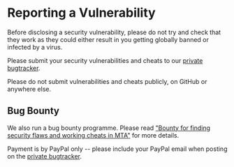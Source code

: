 # Reporting a Vulnerability

Before disclosing a security vulnerability, please do not try and check that they work
as they could either result in you getting globally banned or infected by a virus.

Please submit your security vulnerabilities and cheats to our [private bugtracker].

Please do not submit vulnerabilities and cheats publicly, on GitHub or anywhere else.

[private bugtracker]: https://forum.mtasa.com/forum/156-private-bugs/

## Bug Bounty

We also run a bug bounty programme. Please read
["Bounty for finding security flaws and working cheats in MTA"][bounty] for more details.

Payment is by PayPal only -- please include your PayPal email when posting on the [private bugtracker].

[bounty]: https://forum.mtasa.com/topic/66858-bounty-for-finding-security-flaws-and-working-cheats-in-mta/
